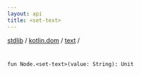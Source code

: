 ```yaml
---
layout: api
title: <set-text>
---
```

[stdlib](../../index.md) / [kotlin.dom](../index.md) / [text](index.md) / [<set-text>](_set-text_.md)

# <set-text>

```
fun Node.<set-text>(value: String): Unit
```
